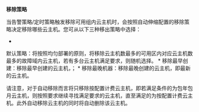 **移除策略**

当告警策略/定时策略触发移除可用组内云主机时，会按照自动伸缩配置的移除策略决定移除哪些云主机。您可从以下三种移出策略中选择：

* 
默认策略：将按照均匀部署的原则，将移除云主机数最多的可用区内对应云主机数最多的故障域内云主机，若有多台云主机满足要求，则随机选择。
* 
移除最早创建：移除最早创建的云主机，；
* 
移除最晚机器：移除最晚创建的云主机，即最新的云主机。

请注意，对于自动移除而言将只移除按配置计费云主机，即若满足条件的为包年包月云主机，则按照要求继续寻找满足要求的云主机，直至满足的为按配置计费云主机。此外自动移除云主机的同时将自动删除该云主机。